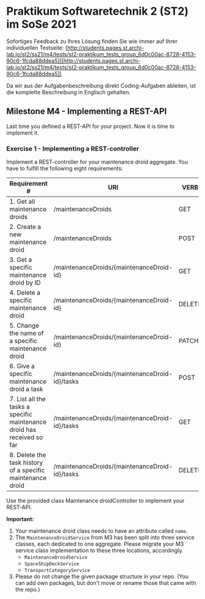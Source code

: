 # Praktikum Softwaretechnik 2 (ST2) im SoSe 2021

Sofortiges Feedback zu Ihres Lösung finden Sie wie immer auf Ihrer individuellen Testseite:
[http://students.pages.st.archi-lab.io/st2/ss21/m4/tests/st2-praktikum_tests_group_6d0c00ac-8728-4153-90c6-1fcda88ddea5]([http://students.pages.st.archi-lab.io/st2/ss21/m4/tests/st2-praktikum_tests_group_6d0c00ac-8728-4153-90c6-1fcda88ddea5])

Da wir aus der Aufgabenbeschreibung direkt Coding-Aufgaben ableiten, ist die komplette Beschreibung in Englisch
gehalten. 

## Milestone M4 - Implementing a REST-API

Last time you defined a REST-API for your project. Now it is time to implement it.

### Exercise 1 - Implementing a REST-controller

Implement a REST-controller for your maintenance droid aggregate.
You have to fulfill the following eight requirements:

|Requirement # | URI | VERB |
|---|---|---|
| 1. Get all maintenance droids                                                                      | /maintenanceDroids | GET |
| 2. Create a new maintenance droid                                                                  | /maintenanceDroids | POST |
| 3. Get a specific maintenance droid by ID                                                          | /maintenanceDroids/{maintenanceDroid-id} | GET |
| 4. Delete a specific maintenance droid                                                             | /maintenanceDroids/{maintenanceDroid-id} | DELETE |
| 5. Change the name of a specific maintenance droid                                                 | /maintenanceDroids/{maintenanceDroid-id} | PATCH |
| 6. Give a specific maintenance droid a task                                         | /maintenanceDroids/{maintenanceDroid-id}/tasks | POST |
| 7. List all the tasks a specific maintenance droid has received so far                        | /maintenanceDroids/{maintenanceDroid-id}/tasks | GET |
| 8. Delete the task history of a specific maintenance droid                                    | /maintenanceDroids/{maintenanceDroid-id}/tasks | DELETE | 

Use the provided class Maintenance droidController to implement your REST-API. 

**Important:** 
1. Your maintenance droid class needs to have an attribute called `name`.
1. The `MaintenanceDroidService` from M3 has been split into three service classes, each dedicated to one aggregate. 
    Please migrate your M3 service class implementation to these three locations, accordingly.
    * `MaintenanceDroidService`
    * `SpaceShipDeckService`
    * `TransportCategoryService`
1. Please do not change the given package structure in your repo. (You can add own packages, but don't move or
    rename those that came with the repo.)

